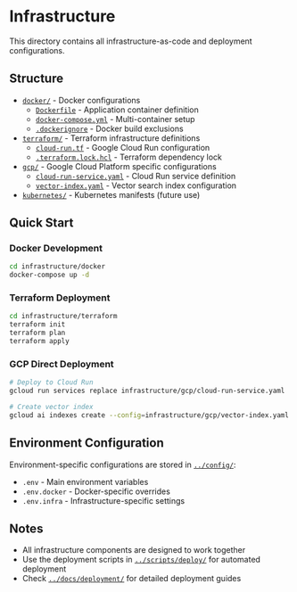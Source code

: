 # Infrastructure

This directory contains all infrastructure-as-code and deployment configurations.

## Structure

- [`docker/`](docker/) - Docker configurations
  - [`Dockerfile`](docker/Dockerfile) - Application container definition
  - [`docker-compose.yml`](docker/docker-compose.yml) - Multi-container setup
  - [`.dockerignore`](docker/.dockerignore) - Docker build exclusions
- [`terraform/`](terraform/) - Terraform infrastructure definitions
  - [`cloud-run.tf`](terraform/cloud-run.tf) - Google Cloud Run configuration
  - [`.terraform.lock.hcl`](terraform/.terraform.lock.hcl) - Terraform dependency lock
- [`gcp/`](gcp/) - Google Cloud Platform specific configurations
  - [`cloud-run-service.yaml`](gcp/cloud-run-service.yaml) - Cloud Run service definition
  - [`vector-index.yaml`](gcp/vector-index.yaml) - Vector search index configuration
- [`kubernetes/`](kubernetes/) - Kubernetes manifests (future use)

## Quick Start

### Docker Development
```bash
cd infrastructure/docker
docker-compose up -d
```

### Terraform Deployment
```bash
cd infrastructure/terraform
terraform init
terraform plan
terraform apply
```

### GCP Direct Deployment
```bash
# Deploy to Cloud Run
gcloud run services replace infrastructure/gcp/cloud-run-service.yaml

# Create vector index
gcloud ai indexes create --config=infrastructure/gcp/vector-index.yaml
```

## Environment Configuration

Environment-specific configurations are stored in [`../config/`](../config/):
- `.env` - Main environment variables
- `.env.docker` - Docker-specific overrides
- `.env.infra` - Infrastructure-specific settings

## Notes

- All infrastructure components are designed to work together
- Use the deployment scripts in [`../scripts/deploy/`](../scripts/deploy/) for automated deployment
- Check [`../docs/deployment/`](../docs/deployment/) for detailed deployment guides